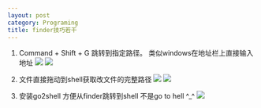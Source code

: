 ```yaml
---
layout: post
category: Programing
title: finder技巧若干
---
```


1. Command + Shift + G 跳转到指定路径。
	类似windows在地址栏上直接输入地址
	![](https://ww1.sinaimg.cn/large/006tNbRwly1fe1gfscb36j30jc094t95.jpg)
	![](https://ww4.sinaimg.cn/large/006tNbRwly1fe1gh4siqkj30nu0703yf.jpg)

2. 文件直接拖动到shell获取改文件的完整路径
	![](https://ww3.sinaimg.cn/large/006tNbRwly1fe1gkh7z13j30tc080wes.jpg)
	![](https://ww3.sinaimg.cn/large/006tNbRwly1fe1gjemx2rj30si050wem.jpg)

3. 安装go2shell 方便从finder跳转到shell
	不是go to hell ^_^
	![](https://ww2.sinaimg.cn/large/006tNbRwly1fe1gmhoiaqj30cu034a9v.jpg)
